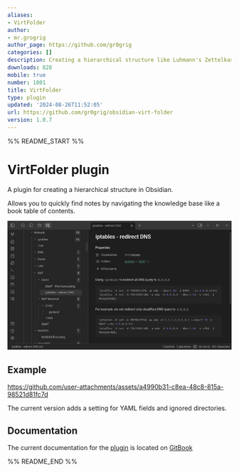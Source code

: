 ```yaml
---
aliases:
- VirtFolder
author:
- mr.grogrig
author_page: https://github.com/gr0grig
categories: []
description: Creating a hierarchical structure like Luhmann's Zettelkasten
downloads: 828
mobile: true
number: 1801
title: VirtFolder
type: plugin
updated: '2024-08-26T11:52:05'
url: https://github.com/gr0grig/obsidian-virt-folder
version: 1.0.7
---
```


%% README_START %%

# VirtFolder plugin
A plugin for creating a hierarchical structure in Obsidian.

Allows you to quickly find notes by navigating the knowledge base like a book table of contents.

![virt_folder_example](https://raw.githubusercontent.com/gr0grig/obsidian-virt-folder/HEAD/Images/virt_folder_example.png)

## Example

https://github.com/user-attachments/assets/a4990b31-c8ea-48c8-815a-98521d81fc7d

The current version adds a setting for YAML fields and ignored directories.

## Documentation
The current documentation for the [plugin](https://github.com/gr0grig/obsidian-virt-folder/) is located on [GitBook](https://virtfolder.gitbook.io/index)



%% README_END %%